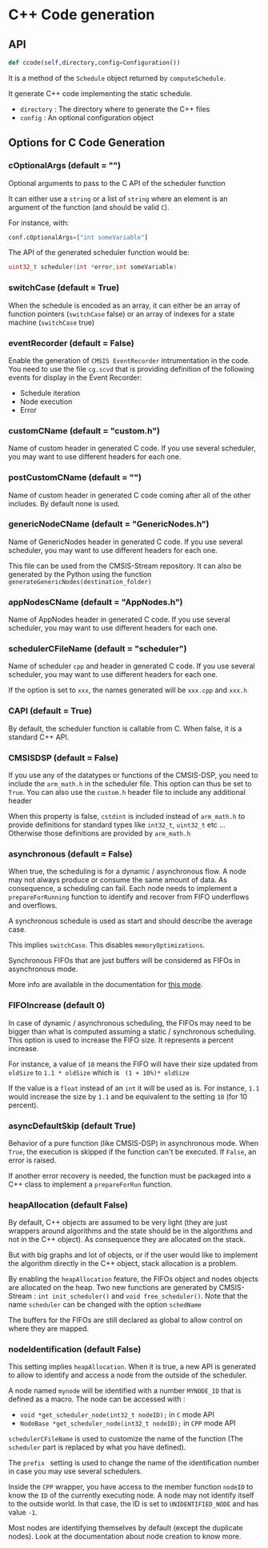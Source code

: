 # C++ Code generation

## API

```python
def ccode(self,directory,config=Configuration())
```

It is a method of the `Schedule` object returned by `computeSchedule`.

It generate C++ code implementing the static schedule.

* `directory` : The directory where to generate the C++ files
* `config` : An optional configuration object

## Options for C Code Generation

### cOptionalArgs (default = "")

Optional arguments to pass to the C API of the scheduler function

It can either use a `string` or a list of `string` where an element is an argument of the function (and should be valid `C`).

For instance, with:

```Python
conf.cOptionalArgs=["int someVariable"]
```

The API of the generated scheduler function would be:

```C++
uint32_t scheduler(int *error,int someVariable)
```

### switchCase (default = True)

When the schedule is encoded as an array, it can either be an array of function pointers (`switchCase` false) or an array of indexes for a state machine (`switchCase` true)

### eventRecorder (default = False)

Enable the generation of `CMSIS EventRecorder` intrumentation in the code. You need to use the file `cg.scvd` that is providing definition of the following events for display in the Event Recorder:

* Schedule iteration
* Node execution
* Error

### customCName (default = "custom.h")

Name of custom header in generated C code. If you use several scheduler, you may want to use different headers for each one.

### postCustomCName (default = "")

Name of custom header in generated C code coming after all of the other includes.  By default none is used.

### genericNodeCName (default = "GenericNodes.h")

Name of GenericNodes header in generated C code. If you use several scheduler, you may want to use different headers for each one.

This file can be used from the CMSIS-Stream repository. It can also be generated by the Python using the function `generateGenericNodes(destination_folder)`

### appNodesCName (default = "AppNodes.h")

Name of AppNodes header in generated C code. If you use several scheduler, you may want to use different headers for each one.

### schedulerCFileName (default = "scheduler")

Name of scheduler `cpp` and header in generated C code. If you use several scheduler, you may want to use different headers for each one.

If the option is set to `xxx`, the names generated will be `xxx.cpp` and `xxx.h`

### CAPI (default = True)

By default, the scheduler function is callable from C. When false, it is a standard C++ API.

### CMSISDSP (default = False)

If you use any of the datatypes or functions of the CMSIS-DSP, you need to include the `arm_math.h` in the scheduler file. This option can thus be set to `True`. You can also use the `custom.h` header file to include any additional header

When this property is false, `cstdint` is included instead of `arm_math.h` to provide definitions for standard types like `int32_t`, `uint32_t` etc ... Otherwise those definitions are provided by `arm_math.h`

### asynchronous (default = False)

When true, the scheduling is for a dynamic / asynchronous flow. A node may not always produce or consume the same amount of data. As consequence, a scheduling can fail. Each node needs to implement a `prepareForRunning` function to identify and recover from FIFO underflows and overflows.

A synchronous schedule is used as start and should describe the average case.

This implies `switchCase`. This disables `memoryOptimizations`.

Synchronous FIFOs that are just buffers will be considered as FIFOs in asynchronous mode.

More info are available in the documentation for [this mode](Async.md).

### FIFOIncrease (default 0)

In case of dynamic / asynchronous scheduling, the FIFOs may need to be bigger than what is computed assuming a static / synchronous scheduling. This option is used to increase the FIFO size. It represents a percent increase.

For instance, a value of `10` means the FIFO will have their size updated from `oldSize` to `1.1 * oldSize` which is ` (1 + 10%)* oldSize`

If the value is a `float` instead of an `int` it will be used as is. For instance, `1.1` would increase the size by `1.1` and be equivalent to the setting `10` (for 10 percent).

### asyncDefaultSkip (default True)

Behavior of a pure function (like CMSIS-DSP) in asynchronous mode. When `True`, the execution is skipped if the function can't be executed. If `False`, an error is raised.

If another error recovery is needed, the function must be packaged into a C++ class to implement a `prepareForRun` function.

### heapAllocation (default False)

By default, C++ objects are assumed to be very light (they are just wrappers around algorithms and the state should be in the algorithms and not in the C++ object). As consequence they are allocated on the stack.

But  with big graphs and lot of objects, or if the user would like to implement the algorithm directly in the C++ object, stack allocation is a problem.

By enabling the `heapAllocation` feature, the FIFOs object and nodes objects are allocated on the heap. Two new functions are generated by CMSIS-Stream : `int init_scheduler()` and `void free_scheduler()`. Note that the name `scheduler` can be changed with the option `schedName`

The buffers for the FIFOs are still declared as global to allow control on where they are mapped.

### nodeIdentification (default False)

This setting implies `heapAllocation`. When it is true, a new API is generated to allow to identify and access a node from the outside of the scheduler.

A node named `mynode` will be identified with a number `MYNODE_ID` that is defined as a macro. The node can be accessed with :

* `void *get_scheduler_node(int32_t nodeID);` in `C` mode API
* `NodeBase *get_scheduler_node(int32_t nodeID);` in `CPP` mode API

`schedulerCFileName` is used to customize the name of the function (The `scheduler` part is replaced by what you have defined).

The `prefix ` setting is used to change the name of the identification number in case you may use several schedulers.

Inside the `CPP` wrapper, you have access to the member function `nodeID` to know the `ID` of the currently executing node. A node may not identify itself to the outside world. In that case, the ID is set to `UNIDENTIFIED_NODE` and has value `-1`.

Most nodes are identifying themselves by default (except the duplicate nodes). Look at the documentation about node creation to know more.



